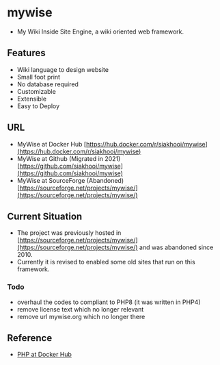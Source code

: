 # mywise
* My Wiki Inside Site Engine, a wiki oriented web framework.

## Features
* Wiki language to design website
* Small foot print
* No database required
* Customizable
* Extensible
* Easy to Deploy

## URL
* MyWise at Docker Hub [https://hub.docker.com/r/siakhooi/mywise](https://hub.docker.com/r/siakhooi/mywise)
* MyWise at Github (Migrated in 2021) [https://github.com/siakhooi/mywise](https://github.com/siakhooi/mywise)
* MyWise at SourceForge (Abandoned) [https://sourceforge.net/projects/mywise/](https://sourceforge.net/projects/mywise/)

## Current Situation
* The project was previously hosted in [https://sourceforge.net/projects/mywise/](https://sourceforge.net/projects/mywise/) and was abandoned since 2010.
* Currently it is revised to enabled some old sites that run on this framework.

### Todo
* overhaul the codes to compliant to PHP8 (it was written in PHP4)
* remove license text which no longer relevant
* remove url mywise.org which no longer there

## Reference
* [PHP at Docker Hub](https://hub.docker.com/_/php)
